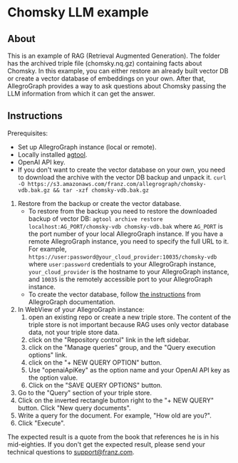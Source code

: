 # Chomsky LLM example

## About

This is an example of RAG (Retrieval Augmented Generation). The folder has the archived triple file (chomsky.nq.gz) containing facts about Chomsky. In this example, you can either restore an already built vector DB or create a vector database of embeddings on your own. After that, AllegroGraph provides a way to ask questions about Chomsky passing the LLM information from which it can get the answer.

## Instructions

Prerequisites:
- Set up AllegroGraph instance (local or remote).
- Locally installed [agtool](https://franz.com/agraph/support/documentation/8.0.1/agtool.html).
- OpenAI API key.
- If you don't want to create the vector database on your own, you need to download the archive with the vector DB backup and unpack it. `curl -O https://s3.amazonaws.com/franz.com/allegrograph/chomsky-vdb.bak.gz && tar -xzf chomsky-vdb.bak.gz`

1. Restore from the backup or create the vector database.
    - To restore from the backup you need to restore the downloaded backup of vector DB: `agtool archive restore localhost:AG_PORT/chomsky-vdb chomsky-vdb.bak` where `AG_PORT` is the port number of your local AllegroGraph instance. If you have a remote AllegroGraph instance, you need to specify the full URL to it. For example, `https://user:password@your_cloud_provider:10035/chomsky-vdb` where `user:password` credentials to your AllegroGraph instance, `your_cloud_provider` is the hostname to your AllegroGraph instance, and `10035` is the remotely accessible port to your AllegroGraph instance.
    - To create the vector database, follow [the instructions](https://franz.com/agraph/support/documentation/8.0.1/llmembed.html) from AllegroGraph documentation.
2. In WebView of your AllegroGraph instance:
    1. open an existing repo or create a new triple store. The content of the triple store is not important because RAG uses only vector database data, not your triple store data.
    2. click on the "Repository control" link in the left sidebar.
    3. click on the "Manage queries" group, and the "Query execution options" link.
    4. click on the "+ NEW QUERY OPTION" button.
    5. Use "openaiApiKey" as the option name and your OpenAI API key as the option value.
    6. Click on the "SAVE QUERY OPTIONS" button.
3. Go to the "Query" section of your triple store.
4. Click on the inverted rectangle button right to the "+ NEW QUERY" button. Click "New query documents".
5. Write a query for the document. For example, "How old are you?".
6. Click "Execute".

The expected result is a quote from the book that references he is in his mid-eighties. If you don't get the expected result, please send your technical questions to support@franz.com.
